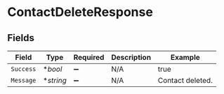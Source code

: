 # ContactDeleteResponse


## Fields

| Field              | Type               | Required           | Description        | Example            |
| ------------------ | ------------------ | ------------------ | ------------------ | ------------------ |
| `Success`          | **bool*            | :heavy_minus_sign: | N/A                | true               |
| `Message`          | **string*          | :heavy_minus_sign: | N/A                | Contact deleted.   |